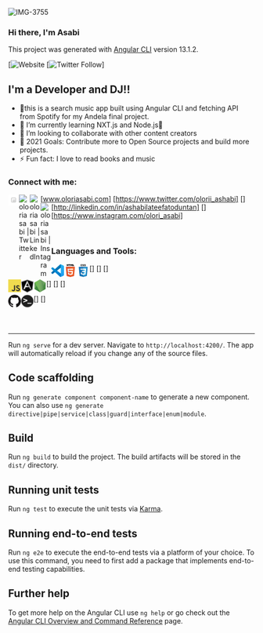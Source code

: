 ![IMG-3755](https://user-images.githubusercontent.com/79084252/147410746-0dd3a04a-37db-4f25-babc-7c5eb9ef37c3.jpg)
### Hi there, I'm Asabi

This project was generated with [Angular CLI](https://github.com/angular/angular-cli) version 13.1.2.

[![Website](https://oloriasabi.github.io/gbedu-app/)
[![Twitter Follow](https://img.shields.io/twitter/follow/olorii_ashabi?color=1DA1F2&logo=twitter&style=for-the-badge)]

## I'm a Developer and DJ!!

- 🔭this is a search music app built using Angular CLI and fetching API from Spotify for my Andela final project.
- 🌱 I’m currently learning NXT.js and Node.js🤣
- 👯 I’m looking to collaborate with other content creators
- 🥅 2021 Goals: Contribute more to Open Source projects and build more projects.
- ⚡ Fun fact: I love to read books and music
### Connect with me:


[<img align="left" alt="OLORIASABI.com" width="22px" src="https://raw.githubusercontent.com/OloriAsabi/book-images/main/src/PROGRAM/2.png" />www.oloriasabi.com]
[<img align="left" alt="oloriasabi | Twitter" width="22px" src="https://cdn.jsdelivr.net/npm/simple-icons@v3/icons/twitter.svg" />https://www.twitter.com/olorii_ashabi]
[<img align="left" alt="oloriasabi | LinkedIn" width="22px" src="https://cdn.jsdelivr.net/npm/simple-icons@v3/icons/linkedin.svg" />][http://linkedin.com/in/ashabilateefatoduntan]
[<img align="left" alt="oloriasabi | Instagram" width="22px" src="https://cdn.jsdelivr.net/npm/simple-icons@v3/icons/instagram.svg" />][https://www.instagram.com/olori_asabi]

<br />

### Languages and Tools:

[<img align="left" alt="Visual Studio Code" width="26px" src="https://raw.githubusercontent.com/github/explore/80688e429a7d4ef2fca1e82350fe8e3517d3494d/topics/visual-studio-code/visual-studio-code.png" />]
[<img align="left" alt="HTML5" width="26px" src="https://raw.githubusercontent.com/github/explore/80688e429a7d4ef2fca1e82350fe8e3517d3494d/topics/html/html.png" />]
[<img align="left" alt="CSS3" width="26px" src="https://raw.githubusercontent.com/github/explore/80688e429a7d4ef2fca1e82350fe8e3517d3494d/topics/css/css.png" />]

[<img align="left" alt="JavaScript" width="26px" src="https://raw.githubusercontent.com/github/explore/80688e429a7d4ef2fca1e82350fe8e3517d3494d/topics/javascript/javascript.png" />]
[<img align="left" alt="Angular" width="26px" src="https://raw.githubusercontent.com/OloriAsabi/book-images/main/src/PROGRAM/download-8.png" />]
[<img align="left" alt="Node.js" width="26px" src="https://raw.githubusercontent.com/github/explore/80688e429a7d4ef2fca1e82350fe8e3517d3494d/topics/nodejs/nodejs.png" />]


[<img align="left" alt="GitHub" width="26px" src="https://raw.githubusercontent.com/github/explore/78df643247d429f6cc873026c0622819ad797942/topics/github/github.png" />]
[<img align="left" alt="Terminal" width="26px" src="https://raw.githubusercontent.com/github/explore/80688e429a7d4ef2fca1e82350fe8e3517d3494d/topics/terminal/terminal.png" />]

<br />
<br />

---


Run `ng serve` for a dev server. Navigate to `http://localhost:4200/`. The app will automatically reload if you change any of the source files.

## Code scaffolding

Run `ng generate component component-name` to generate a new component. You can also use `ng generate directive|pipe|service|class|guard|interface|enum|module`.

## Build

Run `ng build` to build the project. The build artifacts will be stored in the `dist/` directory.

## Running unit tests

Run `ng test` to execute the unit tests via [Karma](https://karma-runner.github.io).

## Running end-to-end tests

Run `ng e2e` to execute the end-to-end tests via a platform of your choice. To use this command, you need to first add a package that implements end-to-end testing capabilities.

## Further help

To get more help on the Angular CLI use `ng help` or go check out the [Angular CLI Overview and Command Reference](https://angular.io/cli) page.
